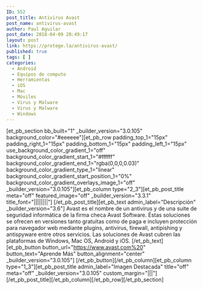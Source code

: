 ```yaml
---
ID: 552
post_title: Antivirus Avast
post_name: antivirus-avast
author: Paul Aguilar
post_date: 2018-04-09 20:49:17
layout: post
link: https://protege.la/antivirus-avast/
published: true
tags: [ ]
categories:
  - Android
  - Equipos de computo
  - Herramientas
  - iOS
  - Mac
  - Móviles
  - Virus y Malware
  - Virus y Malware
  - Windows
---
```

[et_pb_section bb_built="1" \_builder\_version="3.0.105" background_color="#eeeeee"][et_pb_row padding_top_1="15px" padding_right_1="15px" padding_bottom_1="15px" padding_left_1="15px" use_background_color_gradient_1="off" background_color_gradient_start_1="#ffffff" background_color_gradient_end_1="rgba(0,0,0,0.03)" background_color_gradient_type_1="linear" background_color_gradient_start_position_1="0%" background_color_gradient_overlays_image_1="off" \_builder\_version="3.0.105"][et_pb_column type="2_3"][et_pb_post_title meta="off" featured_image="off" \_builder\_version="3.3.1" title_font="||||||||"] [/et_pb_post_title][et_pb_text admin_label="Descripción" \_builder\_version="3.6"] Avast es el nombre de un antivirus y de una suite de seguridad informática de la firma checa Avast Software. Éstas soluciones se ofrecen en versiones tanto gratuitas como de paga e incluyen protección para navegador web mediante plugins, antivirus, firewall, antipishing y antispyware entre otros servicios. Las soluciones de Avast cubren las plataformas de Windows, Mac OS, Android y iOS. [/et_pb_text][et_pb_button button_url="https://www.avast.com%20" button_text="Aprende Más" button_alignment="center" \_builder\_version="3.0.105"] [/et_pb_button][/et_pb_column][et_pb_column type="1_3"][et_pb_post_title admin_label="Imagen Destacada" title="off" meta="off" \_builder\_version="3.0.105" custom_margin="|||"] [/et_pb_post_title][/et_pb_column][/et_pb_row][/et_pb_section]